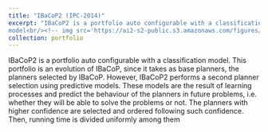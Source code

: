 ```yaml
---
title: "IBaCoP2 (IPC-2014)"
excerpt: "IBaCoP2 is a portfolio auto configurable with a classification
model<br/><!-- img src='https://ai2-s2-public.s3.amazonaws.com/figures/2017-08-08/1c09279a3d5659785890042fe906dcfeccff1c20/5-Figure1-1.png'--->"
collection: portfolio
---
```


IBaCoP2 is a portfolio auto configurable with a classification
model. This portfolio is an evolution of IBaCoP, since
it takes as base planners, the planners selected by IBaCoP.
However, IBaCoP2 performs a second planner selection using
predictive models. These models are the result of learning
processes and predict the behaviour of the planners in
future problems, i.e. whether they will be able to solve the
problems or not. The planners with higher confidence are selected
and ordered following such confidence. Then, running
time is divided uniformly among them
